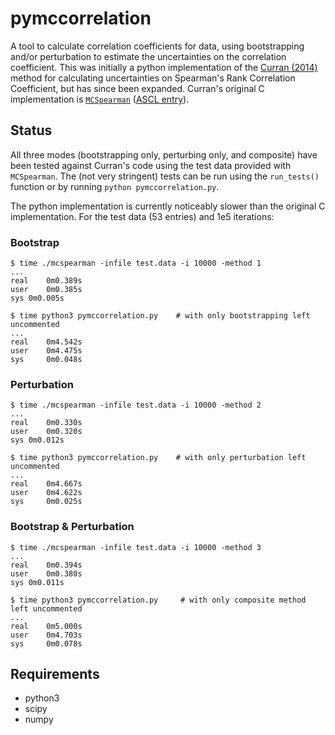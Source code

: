 # pymccorrelation

A tool to calculate correlation coefficients for data, using bootstrapping and/or perturbation to estimate the uncertainties on the correlation coefficient.
This was initially a python implementation of the [Curran (2014)](https://arxiv.org/abs/1411.3816) method for calculating uncertainties on Spearman's Rank Correlation Coefficient, but has since been expanded.
Curran's original C implementation is [`MCSpearman`](https://github.com/PACurran/MCSpearman/) ([ASCL entry](http://ascl.net/1504.008)).

## Status

All three modes (bootstrapping only, perturbing only, and composite) have been tested against Curran's code using the test data provided with `MCSpearman`.
The (not very stringent) tests can be run using the `run_tests()` function or by running `python pymccorrelation.py`.

The python implementation is currently noticeably slower than the original C implementation.
For the test data (53 entries) and 1e5 iterations:

### Bootstrap

```
$ time ./mcspearman -infile test.data -i 10000 -method 1
...
real	0m0.389s
user	0m0.385s
sys	0m0.005s

$ time python3 pymccorrelation.py    # with only bootstrapping left uncommented
...
real	0m4.542s
user	0m4.475s
sys 	0m0.048s

```

### Perturbation

```
$ time ./mcspearman -infile test.data -i 10000 -method 2
...
real	0m0.330s
user	0m0.320s
sys	0m0.012s

$ time python3 pymccorrelation.py    # with only perturbation left uncommented
...
real	0m4.667s
user	0m4.622s
sys 	0m0.025s
```

### Bootstrap & Perturbation

```
$ time ./mcspearman -infile test.data -i 10000 -method 3
...
real	0m0.394s
user	0m0.380s
sys	0m0.011s

$ time python3 pymccorrelation.py     # with only composite method left uncommented
...
real	0m5.000s
user	0m4.703s
sys 	0m0.078s
```

## Requirements

- python3
- scipy
- numpy

